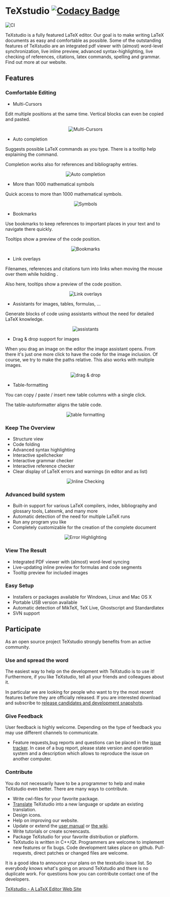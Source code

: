 # TeXstudio [![Codacy Badge](https://app.codacy.com/project/badge/Grade/892de515e8c54a7a99bd836743c4510c)](https://www.codacy.com/gh/texstudio-org/texstudio/dashboard?utm_source=github.com&amp;utm_medium=referral&amp;utm_content=texstudio-org/texstudio&amp;utm_campaign=Badge_Grade)
![CI](https://github.com/texstudio-org/texstudio/workflows/CI/badge.svg)

TeXstudio is a fully featured LaTeX editor. Our goal is to make writing LaTeX documents as easy and comfortable as possible. Some of the outstanding features of TeXstudio are an integrated pdf viewer with (almost) word-level synchronization, live inline preview, advanced syntax-highlighting, live checking of references, citations, latex commands, spelling and grammar. Find out more at our website.

## Features


### Comfortable Editing


* Multi-Cursors


Edit multiple positions at the same time. Vertical blocks can even be copied and pasted.

<p align="center">
<img alt="Multi-Cursors" src="https://texstudio.org/images/block-cursor.png"> </p>

* Auto completion


Suggests possible LaTeX commands as you type. There is a tooltip help explaining the command.

Completion works also for references and bibliography entries.

<p align="center">
<img alt="Auto completion" src="https://texstudio.org/images/autocompletion-help.png"> </p>

* More than 1000 mathematical symbols


Quick access to more than 1000 mathematical symbols.

<p align="center"><img alt="Symbols" src="https://texstudio.org/images/symbols.png"> </p>

* Bookmarks


Use bookmarks to keep references to important places in your text and to navigate there quickly.

Tooltips show a preview of the code position.

<p align="center"><img alt="Bookmarks" src="https://texstudio.org/images/bookmarks.png"> </p>

* Link overlays


Filenames, references and citations turn into links when moving the mouse over them while holding <Ctrl>.

Also here, tooltips show a preview of the code position.

<p align="center"><img alt="Link overlays" src="https://texstudio.org/images/link-overlay.png"> </p>

* Assistants for images, tables, formulas, ...


Generate blocks of code using assistants without the need for detailed LaTeX knowledge.

<p align="center"><img alt="assistants" src="https://texstudio.org/images/assistants.png"> </p>

* Drag & drop support for images

When you drag an image on the editor the image assistant opens. From there it's just one more click to have the code for the image inclusion. Of course, we try to make the paths relative. This also works with multiple images.

<p align="center"><img alt="drag & drop" src="https://texstudio.org/images/dragdropimages.png"> </p>

* Table-formatting


You can copy / paste / insert new table columns with a single click.

The table-autoformatter aligns the table code.

<p align="center"><img alt="table formatting" src="https://texstudio.org/images/table-formating.png"> </p>

### Keep The Overview


*  Structure view
*  Code folding
*  Advanced syntax highlighting
*  Interactive spellchecker
*  Interactive grammar checker
*  Interactive reference checker
*  Clear display of LaTeX errors and warnings (in editor and as list)

<p align="center"><img alt="Inline Checking" src="https://texstudio.org/images/inlineChecking_zoom.png"> </p>

### Advanced build system


* Built-in support for various LaTeX compilers, index, bibliography and glossary tools, Latexmk, and many more
* Automatic detection of the need for multiple LaTeX runs
* Run any program you like
* Completely customizable for the creation of the complete document

<p align="center"><img alt="Error Highlighting" src="https://texstudio.org/images/errorHighlighting_zoom.png"> </p>

### View The Result


* Integrated PDF viewer with (almost) word-level syncing
* Live-updating inline preview for formulas and code segments
* Tooltip preview for included images


### Easy Setup


* Installers or packages available for Windows, Linux and Mac OS X
* Portable USB version available
* Automatic detection of MikTeX, TeX Live, Ghostscript and Standardlatex
* SVN support

## Participate

As an open source project TeXstudio strongly benefits from an active community.

### Use and spread the word

The easiest way to help on the development with TeXstudio is to use it! Furthermore, if you like TeXstudio, tell all your friends and colleagues about it.

In particular we are looking for people who want to try the most recent features before they are officially released. If you are interested download and subscribe to [release candidates and development snapshots](https://texstudio.org/#snapshots).

### Give Feedback

User feedback is highly welcome. Depending on the type of feedback you may use different channels to communicate.

*  Feature requests,bug reports and questions can be placed in the [issue tracker](https://github.com/texstudio-org/texstudio/issues).
In case of a bug report, please state version and operation system and a description which allows to reproduce the issue on another computer.

### Contribute

You do not necessarily have to be a programmer to help and make TeXstudio even better. There are many ways to contribute.

* Write cwl-files for your favorite package.
* [Translate](https://www.transifex.com/texstudio/texstudio/) TeXstudio into a new language or update an existing translation.
* Design icons.
* Help on improving our website.
* Update or extend the [user manual](https://htmlpreview.github.io/?https://github.com/texstudio-org/texstudio/master/utilities/manual/usermanual_en.html) or [the wiki](https://github.com/texstudio-org/texstudio/wiki).
* Write tutorials or create screencasts.
* Package TeXstudio for your favorite distribution or platform.
* TeXstudio is written in C++/Qt. Programmers are welcome to implement new features or fix bugs. Code development takes place on github. Pull-requests, direct patches or changed files are welcome.

It is a good idea to announce your plans on the texstudio issue list. So everybody knows what's going on around TeXstudio and there is no duplicate work. For questions how you can contribute contact one of the developers.


[TeXstudio - A LaTeX Editor Web Site](http://www.texstudio.org)
